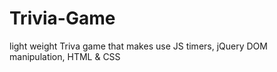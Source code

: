 # Trivia-Game
light weight Triva game that makes use JS timers, jQuery DOM manipulation, HTML &amp; CSS
